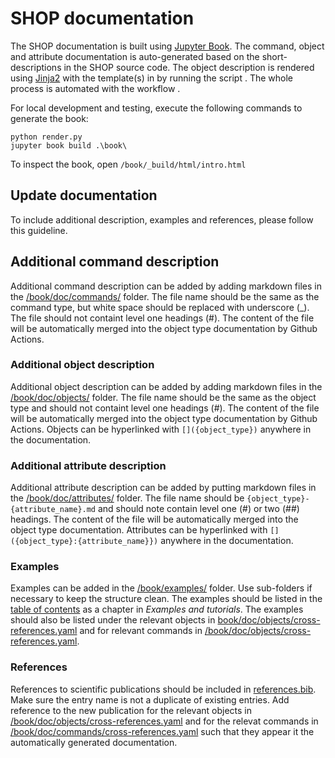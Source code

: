 # SHOP documentation
The SHOP documentation is built using [Jupyter Book](https://jupyterbook.org/en/stable/intro.html). The command, object and attribute documentation is auto-generated based on the short-descriptions in the SHOP source code. The object description is rendered using [Jinja2](https://jinja.palletsprojects.com/en/3.1.x/) with the template(s) in [](/templates/) by running the script [](/render.py). The whole process is automated with the workflow [](/.github/workflows/jupyter-books.yaml).

For local development and testing, execute the following commands to generate the book:
```
python render.py
jupyter book build .\book\
```
To inspect the book, open `/book/_build/html/intro.html`

## Update documentation
To include additional description, examples and references, please follow this guideline.

## Additional command description
Additional command description can be added by adding markdown files in the [/book/doc/commands/](/book/doc/commands/) folder. The file name should be the same as the command type, but white space should be replaced with underscore (_). The file should not containt level one headings (#). The content of the file will be automatically merged into the object type documentation by Github Actions.

### Additional object description
Additional object description can be added by adding markdown files in the [/book/doc/objects/](/book/doc/objects/) folder. The file name should be the same as the object type and should not containt level one headings (#). The content of the file will be automatically merged into the object type documentation by Github Actions. Objects can be hyperlinked with `[]({object_type})` anywhere in the documentation.

### Additional attribute description
Additional attribute description can be added by putting markdown files in the [/book/doc/attributes/](/book/doc/attributes/) folder. The file name should be `{object_type}-{attribute_name}.md` and should note contain level one (#) or two (##) headings. The content of the file will be automatically merged into the object type documentation. Attributes can be hyperlinked with `[]({object_type}:{attribute_name}})` anywhere in the documentation.

### Examples
Examples can be added in the [/book/examples/](/book/examples/) folder. Use sub-folders if necessary to keep the structure clean. The examples should be listed in the [table of contents](/templates/_toc.yml) as a chapter in *Examples and tutorials*. The examples should also be listed under the relevant objects in [book/doc/objects/cross-references.yaml](book/doc/objects/cross-references.yaml) and for relevant commands in [/book/doc/objects/cross-references.yaml](/book/doc/objects/cross-references.yaml).

### References
References to scientific publications should be included in [references.bib](/book/references.bib). Make sure the entry name is not a duplicate of existing entries. Add reference to the new publication for the relevant objects in [/book/doc/objects/cross-references.yaml](/book/doc/objects/cross-references.yaml) and for the relevat commands in [/book/doc/commands/cross-references.yaml](/book/doc/commands/cross-references.yaml) such that they appear it the automatically generated documentation.
